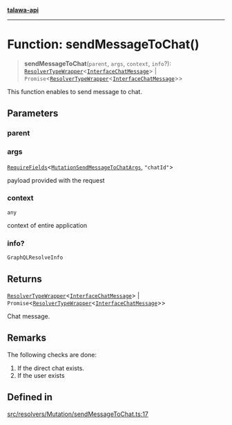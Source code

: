 [**talawa-api**](../../../../README.md)

***

# Function: sendMessageToChat()

> **sendMessageToChat**(`parent`, `args`, `context`, `info`?): [`ResolverTypeWrapper`](../../../../types/generatedGraphQLTypes/type-aliases/ResolverTypeWrapper.md)\<[`InterfaceChatMessage`](../../../../models/ChatMessage/interfaces/InterfaceChatMessage.md)\> \| `Promise`\<[`ResolverTypeWrapper`](../../../../types/generatedGraphQLTypes/type-aliases/ResolverTypeWrapper.md)\<[`InterfaceChatMessage`](../../../../models/ChatMessage/interfaces/InterfaceChatMessage.md)\>\>

This function enables to send message to chat.

## Parameters

### parent

### args

[`RequireFields`](../../../../types/generatedGraphQLTypes/type-aliases/RequireFields.md)\<[`MutationSendMessageToChatArgs`](../../../../types/generatedGraphQLTypes/type-aliases/MutationSendMessageToChatArgs.md), `"chatId"`\>

payload provided with the request

### context

`any`

context of entire application

### info?

`GraphQLResolveInfo`

## Returns

[`ResolverTypeWrapper`](../../../../types/generatedGraphQLTypes/type-aliases/ResolverTypeWrapper.md)\<[`InterfaceChatMessage`](../../../../models/ChatMessage/interfaces/InterfaceChatMessage.md)\> \| `Promise`\<[`ResolverTypeWrapper`](../../../../types/generatedGraphQLTypes/type-aliases/ResolverTypeWrapper.md)\<[`InterfaceChatMessage`](../../../../models/ChatMessage/interfaces/InterfaceChatMessage.md)\>\>

Chat message.

## Remarks

The following checks are done:
1. If the direct chat exists.
2. If the user exists

## Defined in

[src/resolvers/Mutation/sendMessageToChat.ts:17](https://github.com/Suyash878/talawa-api/blob/095e6964ce2a06c1c30d1acf81b6162203f1db91/src/resolvers/Mutation/sendMessageToChat.ts#L17)
